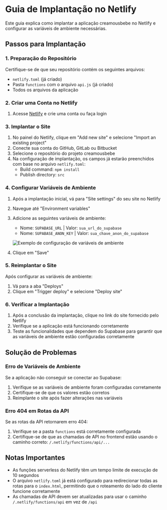 # Guia de Implantação no Netlify

Este guia explica como implantar a aplicação creamousbebe no Netlify e configurar as variáveis de ambiente necessárias.

## Passos para Implantação

### 1. Preparação do Repositório

Certifique-se de que seu repositório contém os seguintes arquivos:
- `netlify.toml` (já criado)
- Pasta `functions` com o arquivo `api.js` (já criado)
- Todos os arquivos da aplicação

### 2. Criar uma Conta no Netlify

1. Acesse [Netlify](https://www.netlify.com/) e crie uma conta ou faça login

### 3. Implantar o Site

1. No painel do Netlify, clique em "Add new site" e selecione "Import an existing project"
2. Conecte sua conta do GitHub, GitLab ou Bitbucket
3. Selecione o repositório do projeto creamousbebe
4. Na configuração de implantação, os campos já estarão preenchidos com base no arquivo `netlify.toml`:
   - Build command: `npm install`
   - Publish directory: `src`

### 4. Configurar Variáveis de Ambiente

1. Após a implantação inicial, vá para "Site settings" do seu site no Netlify
2. Navegue até "Environment variables"
3. Adicione as seguintes variáveis de ambiente:
   - Nome: `SUPABASE_URL` | Valor: `sua_url_do_supabase`
   - Nome: `SUPABASE_ANON_KEY` | Valor: `sua_chave_anon_do_supabase`

   ![Exemplo de configuração de variáveis de ambiente](https://i.imgur.com/example.png)

4. Clique em "Save"

### 5. Reimplantar o Site

Após configurar as variáveis de ambiente:

1. Vá para a aba "Deploys"
2. Clique em "Trigger deploy" e selecione "Deploy site"

### 6. Verificar a Implantação

1. Após a conclusão da implantação, clique no link do site fornecido pelo Netlify
2. Verifique se a aplicação está funcionando corretamente
3. Teste as funcionalidades que dependem do Supabase para garantir que as variáveis de ambiente estão configuradas corretamente

## Solução de Problemas

### Erro de Variáveis de Ambiente

Se a aplicação não conseguir se conectar ao Supabase:

1. Verifique se as variáveis de ambiente foram configuradas corretamente
2. Certifique-se de que os valores estão corretos
3. Reimplante o site após fazer alterações nas variáveis

### Erro 404 em Rotas da API

Se as rotas da API retornarem erro 404:

1. Verifique se a pasta `functions` está corretamente configurada
2. Certifique-se de que as chamadas de API no frontend estão usando o caminho correto: `/.netlify/functions/api/...`

## Notas Importantes

- As funções serverless do Netlify têm um tempo limite de execução de 10 segundos
- O arquivo `netlify.toml` já está configurado para redirecionar todas as rotas para o `index.html`, permitindo que o roteamento do lado do cliente funcione corretamente
- As chamadas de API devem ser atualizadas para usar o caminho `/.netlify/functions/api` em vez de `/api`